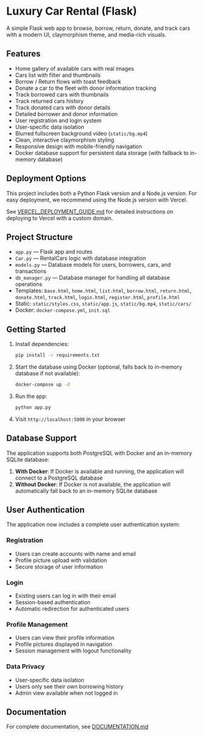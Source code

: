 # Luxury Car Rental (Flask)

A simple Flask web app to browse, borrow, return, donate, and track cars with a modern UI, claymorphism theme, and media-rich visuals.

## Features

- Home gallery of available cars with real images
- Cars list with filter and thumbnails
- Borrow / Return flows with toast feedback
- Donate a car to the fleet with donor information tracking
- Track borrowed cars with thumbnails
- Track returned cars history
- Track donated cars with donor details
- Detailed borrower and donor information
- User registration and login system
- User-specific data isolation
- Blurred fullscreen background video (`static/bg.mp4`)
- Clean, interactive claymorphism styling
- Responsive design with mobile-friendly navigation
- Docker database support for persistent data storage (with fallback to in-memory database)

## Deployment Options

This project includes both a Python Flask version and a Node.js version. For easy deployment, we recommend using the Node.js version with Vercel.

See [VERCEL_DEPLOYMENT_GUIDE.md](VERCEL_DEPLOYMENT_GUIDE.md) for detailed instructions on deploying to Vercel with a custom domain.

## Project Structure

- `app.py` — Flask app and routes
- `Car.py` — RentalCars logic with database integration
- `models.py` — Database models for users, borrowers, cars, and transactions
- `db_manager.py` — Database manager for handling all database operations
- Templates: `base.html`, `home.html`, `list.html`, `borrow.html`, `return.html`, `donate.html`, `track.html`, `login.html`, `register.html`, `profile.html`
- Static: `static/styles.css`, `static/app.js`, `static/bg.mp4`, `static/cars/`
- Docker: `docker-compose.yml`, `init.sql`

## Getting Started

1. Install dependencies:
   ```bash
   pip install -r requirements.txt
   ```

2. Start the database using Docker (optional, falls back to in-memory database if not available):
   ```bash
   docker-compose up -d
   ```

3. Run the app:
   ```bash
   python app.py
   ```

4. Visit `http://localhost:5000` in your browser

## Database Support

The application supports both PostgreSQL with Docker and an in-memory SQLite database:

1. **With Docker**: If Docker is available and running, the application will connect to a PostgreSQL database
2. **Without Docker**: If Docker is not available, the application will automatically fall back to an in-memory SQLite database

## User Authentication

The application now includes a complete user authentication system:

### Registration
- Users can create accounts with name and email
- Profile picture upload with validation
- Secure storage of user information

### Login
- Existing users can log in with their email
- Session-based authentication
- Automatic redirection for authenticated users

### Profile Management
- Users can view their profile information
- Profile pictures displayed in navigation
- Session management with logout functionality

### Data Privacy
- User-specific data isolation
- Users only see their own borrowing history
- Admin view available when not logged in

## Documentation

For complete documentation, see [DOCUMENTATION.md](DOCUMENTATION.md)
